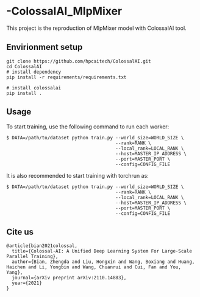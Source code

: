# -ColossalAI_MlpMixer
This project is the reproduction of MlpMixer model with ColossalAI tool.


## Envirionment setup
```
git clone https://github.com/hpcaitech/ColossalAI.git
cd ColossalAI
# install dependency
pip install -r requirements/requirements.txt

# install colossalai
pip install .
```

## Usage

To start training, use the following command to run each worker:
```
$ DATA=/path/to/dataset python train.py --world_size=WORLD_SIZE \
                                        --rank=RANK \
                                        --local_rank=LOCAL_RANK \
                                        --host=MASTER_IP_ADDRESS \
                                        --port=MASTER_PORT \
                                        --config=CONFIG_FILE
```
It is also recommended to start training with torchrun as:

```
$ DATA=/path/to/dataset python train.py --world_size=WORLD_SIZE \
                                        --rank=RANK \
                                        --local_rank=LOCAL_RANK \
                                        --host=MASTER_IP_ADDRESS \
                                        --port=MASTER_PORT \
                                        --config=CONFIG_FILE
```




## Cite us
```
@article{bian2021colossal,
  title={Colossal-AI: A Unified Deep Learning System For Large-Scale Parallel Training},
  author={Bian, Zhengda and Liu, Hongxin and Wang, Boxiang and Huang, Haichen and Li, Yongbin and Wang, Chuanrui and Cui, Fan and You, Yang},
  journal={arXiv preprint arXiv:2110.14883},
  year={2021}
}
```
